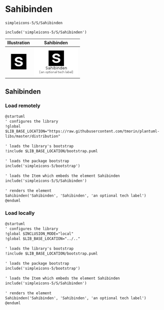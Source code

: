 # Sahibinden


```text
simpleicons-5/S/Sahibinden
```

```text
include('simpleicons-5/S/Sahibinden')
```



| Illustration | Sahibinden |
| :---: | :---: |
| ![illustration for Illustration](../../simpleicons-5/S/Sahibinden.png) | ![illustration for Sahibinden](../../simpleicons-5/S/Sahibinden.Local.png) |




## Sahibinden

### Load remotely
```plantuml
@startuml
' configures the library
!global $LIB_BASE_LOCATION="https://raw.githubusercontent.com/tmorin/plantuml-libs/master/distribution"

' loads the library's bootstrap
!include $LIB_BASE_LOCATION/bootstrap.puml

' loads the package bootstrap
include('simpleicons-5/bootstrap')

' loads the Item which embeds the element Sahibinden
include('simpleicons-5/S/Sahibinden')

' renders the element
Sahibinden('Sahibinden', 'Sahibinden', 'an optional tech label')
@enduml
```

### Load locally
```plantuml
@startuml
' configures the library
!global $INCLUSION_MODE="local"
!global $LIB_BASE_LOCATION="../.."

' loads the library's bootstrap
!include $LIB_BASE_LOCATION/bootstrap.puml

' loads the package bootstrap
include('simpleicons-5/bootstrap')

' loads the Item which embeds the element Sahibinden
include('simpleicons-5/S/Sahibinden')

' renders the element
Sahibinden('Sahibinden', 'Sahibinden', 'an optional tech label')
@enduml
```

